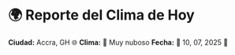 # 🌍 Reporte del Clima de Hoy

**Ciudad:** Accra, GH 🌐
**Clima:** 🌈 Muy nuboso
**Fecha:** 📅 10, 07, 2025 🚀
